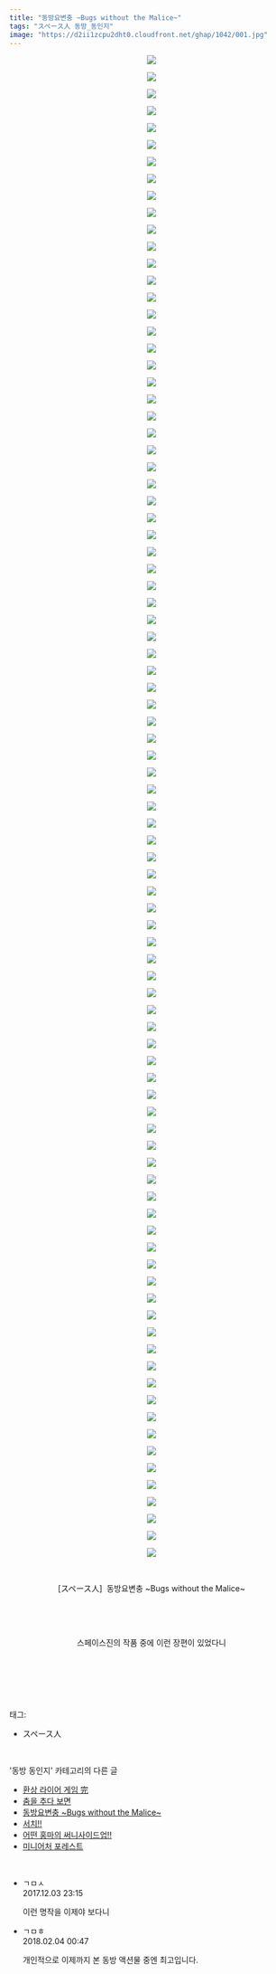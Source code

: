 ```yaml
---
title: "동방요변충 ~Bugs without the Malice~"
tags: "スペース人 동방_동인지"
image: "https://d2ii1zcpu2dht0.cloudfront.net/ghap/1042/001.jpg"
---
```

<div class="article">
<p style="text-align: center; clear: none; float: none;"><img src="{{ site.imgserver9 }}/ghap/1042/001.jpg"/></p>
<p style="text-align: center; clear: none; float: none;"><img src="{{ site.imgserver9 }}/ghap/1042/002.jpg"/></p>
<p style="text-align: center; clear: none; float: none;"><img src="{{ site.imgserver9 }}/ghap/1042/003.jpg"/></p>
<p style="text-align: center; clear: none; float: none;"><img src="{{ site.imgserver9 }}/ghap/1042/004.jpg"/></p>
<p style="text-align: center; clear: none; float: none;"><img src="{{ site.imgserver9 }}/ghap/1042/005.jpg"/></p>
<p style="text-align: center; clear: none; float: none;"><img src="{{ site.imgserver9 }}/ghap/1042/006.jpg"/></p>
<p style="text-align: center; clear: none; float: none;"><img src="{{ site.imgserver9 }}/ghap/1042/007.jpg"/></p>
<p style="text-align: center; clear: none; float: none;"><img src="{{ site.imgserver9 }}/ghap/1042/008.jpg"/></p>
<p style="text-align: center; clear: none; float: none;"><img src="{{ site.imgserver9 }}/ghap/1042/009.jpg"/></p>
<p style="text-align: center; clear: none; float: none;"><img src="{{ site.imgserver9 }}/ghap/1042/010.jpg"/></p>
<p style="text-align: center; clear: none; float: none;"><img src="{{ site.imgserver9 }}/ghap/1042/011.jpg"/></p>
<p style="text-align: center; clear: none; float: none;"><img src="{{ site.imgserver9 }}/ghap/1042/012.jpg"/></p>
<p style="text-align: center; clear: none; float: none;"><img src="{{ site.imgserver9 }}/ghap/1042/013.jpg"/></p>
<p style="text-align: center; clear: none; float: none;"><img src="{{ site.imgserver9 }}/ghap/1042/014.jpg"/></p>
<p style="text-align: center; clear: none; float: none;"><img src="{{ site.imgserver9 }}/ghap/1042/015.jpg"/></p>
<p style="text-align: center; clear: none; float: none;"><img src="{{ site.imgserver9 }}/ghap/1042/016.jpg"/></p>
<p style="text-align: center; clear: none; float: none;"><img src="{{ site.imgserver9 }}/ghap/1042/017.jpg"/></p>
<p style="text-align: center; clear: none; float: none;"><img src="{{ site.imgserver9 }}/ghap/1042/018.jpg"/></p>
<p style="text-align: center; clear: none; float: none;"><img src="{{ site.imgserver9 }}/ghap/1042/019.jpg"/></p>
<p style="text-align: center; clear: none; float: none;"><img src="{{ site.imgserver9 }}/ghap/1042/020.jpg"/></p>
<p style="text-align: center; clear: none; float: none;"><img src="{{ site.imgserver9 }}/ghap/1042/021.jpg"/></p>
<p style="text-align: center; clear: none; float: none;"><img src="{{ site.imgserver9 }}/ghap/1042/022.jpg"/></p>
<p style="text-align: center; clear: none; float: none;"><img src="{{ site.imgserver9 }}/ghap/1042/023.jpg"/></p>
<p style="text-align: center; clear: none; float: none;"><img src="{{ site.imgserver9 }}/ghap/1042/024.jpg"/></p>
<p style="text-align: center; clear: none; float: none;"><img src="{{ site.imgserver9 }}/ghap/1042/025.jpg"/></p>
<p style="text-align: center; clear: none; float: none;"><img src="{{ site.imgserver9 }}/ghap/1042/026.jpg"/></p>
<p style="text-align: center; clear: none; float: none;"><img src="{{ site.imgserver9 }}/ghap/1042/027.jpg"/></p>
<p style="text-align: center; clear: none; float: none;"><img src="{{ site.imgserver9 }}/ghap/1042/028.jpg"/></p>
<p style="text-align: center; clear: none; float: none;"><img src="{{ site.imgserver9 }}/ghap/1042/029.jpg"/></p>
<p style="text-align: center; clear: none; float: none;"><img src="{{ site.imgserver9 }}/ghap/1042/030.jpg"/></p>
<p style="text-align: center; clear: none; float: none;"><img src="{{ site.imgserver9 }}/ghap/1042/031.jpg"/></p>
<p style="text-align: center; clear: none; float: none;"><img src="{{ site.imgserver9 }}/ghap/1042/032.jpg"/></p>
<p style="text-align: center; clear: none; float: none;"><img src="{{ site.imgserver9 }}/ghap/1042/033.jpg"/></p>
<p style="text-align: center; clear: none; float: none;"><img src="{{ site.imgserver9 }}/ghap/1042/034.jpg"/></p>
<p style="text-align: center; clear: none; float: none;"><img src="{{ site.imgserver9 }}/ghap/1042/035.jpg"/></p>
<p style="text-align: center; clear: none; float: none;"><img src="{{ site.imgserver9 }}/ghap/1042/036.jpg"/></p>
<p style="text-align: center; clear: none; float: none;"><img src="{{ site.imgserver9 }}/ghap/1042/037.jpg"/></p>
<p style="text-align: center; clear: none; float: none;"><img src="{{ site.imgserver9 }}/ghap/1042/038.jpg"/></p>
<p style="text-align: center; clear: none; float: none;"><img src="{{ site.imgserver9 }}/ghap/1042/039.jpg"/></p>
<p style="text-align: center; clear: none; float: none;"><img src="{{ site.imgserver9 }}/ghap/1042/040.jpg"/></p>
<p style="text-align: center; clear: none; float: none;"><img src="{{ site.imgserver9 }}/ghap/1042/041.jpg"/></p>
<p style="text-align: center; clear: none; float: none;"><img src="{{ site.imgserver9 }}/ghap/1042/042.jpg"/></p>
<p style="text-align: center; clear: none; float: none;"><img src="{{ site.imgserver9 }}/ghap/1042/043.jpg"/></p>
<p style="text-align: center; clear: none; float: none;"><img src="{{ site.imgserver9 }}/ghap/1042/044.jpg"/></p>
<p style="text-align: center; clear: none; float: none;"><img src="{{ site.imgserver9 }}/ghap/1042/045.jpg"/></p>
<p style="text-align: center; clear: none; float: none;"><img src="{{ site.imgserver9 }}/ghap/1042/046.jpg"/></p>
<p style="text-align: center; clear: none; float: none;"><img src="{{ site.imgserver9 }}/ghap/1042/047.jpg"/></p>
<p style="text-align: center; clear: none; float: none;"><img src="{{ site.imgserver9 }}/ghap/1042/048.jpg"/></p>
<p style="text-align: center; clear: none; float: none;"><img src="{{ site.imgserver9 }}/ghap/1042/049.jpg"/></p>
<p style="text-align: center; clear: none; float: none;"><img src="{{ site.imgserver9 }}/ghap/1042/050.jpg"/></p>
<p style="text-align: center; clear: none; float: none;"><img src="{{ site.imgserver9 }}/ghap/1042/051.jpg"/></p>
<p style="text-align: center; clear: none; float: none;"><img src="{{ site.imgserver9 }}/ghap/1042/052.jpg"/></p>
<p style="text-align: center; clear: none; float: none;"><img src="{{ site.imgserver9 }}/ghap/1042/053.jpg"/></p>
<p style="text-align: center; clear: none; float: none;"><img src="{{ site.imgserver9 }}/ghap/1042/054.jpg"/></p>
<p style="text-align: center; clear: none; float: none;"><img src="{{ site.imgserver9 }}/ghap/1042/055.jpg"/></p>
<p style="text-align: center; clear: none; float: none;"><img src="{{ site.imgserver9 }}/ghap/1042/056.jpg"/></p>
<p style="text-align: center; clear: none; float: none;"><img src="{{ site.imgserver9 }}/ghap/1042/057.jpg"/></p>
<p style="text-align: center; clear: none; float: none;"><img src="{{ site.imgserver9 }}/ghap/1042/058.jpg"/></p>
<p style="text-align: center; clear: none; float: none;"><img src="{{ site.imgserver9 }}/ghap/1042/059.jpg"/></p>
<p style="text-align: center; clear: none; float: none;"><img src="{{ site.imgserver9 }}/ghap/1042/060.jpg"/></p>
<p style="text-align: center; clear: none; float: none;"><img src="{{ site.imgserver9 }}/ghap/1042/061.jpg"/></p>
<p style="text-align: center; clear: none; float: none;"><img src="{{ site.imgserver9 }}/ghap/1042/062.jpg"/></p>
<p style="text-align: center; clear: none; float: none;"><img src="{{ site.imgserver9 }}/ghap/1042/063.jpg"/></p>
<p style="text-align: center; clear: none; float: none;"><img src="{{ site.imgserver9 }}/ghap/1042/064.jpg"/></p>
<p style="text-align: center; clear: none; float: none;"><img src="{{ site.imgserver9 }}/ghap/1042/065.jpg"/></p>
<p style="text-align: center; clear: none; float: none;"><img src="{{ site.imgserver9 }}/ghap/1042/066.jpg"/></p>
<p style="text-align: center; clear: none; float: none;"><img src="{{ site.imgserver9 }}/ghap/1042/067.jpg"/></p>
<p style="text-align: center; clear: none; float: none;"><img src="{{ site.imgserver9 }}/ghap/1042/068.jpg"/></p>
<p style="text-align: center; clear: none; float: none;"><img src="{{ site.imgserver9 }}/ghap/1042/069.jpg"/></p>
<p style="text-align: center; clear: none; float: none;"><img src="{{ site.imgserver9 }}/ghap/1042/070.jpg"/></p>
<p style="text-align: center; clear: none; float: none;"><img src="{{ site.imgserver9 }}/ghap/1042/071.jpg"/></p>
<p style="text-align: center; clear: none; float: none;"><img src="{{ site.imgserver9 }}/ghap/1042/072.jpg"/></p>
<p style="text-align: center; clear: none; float: none;"><img src="{{ site.imgserver9 }}/ghap/1042/073.jpg"/></p>
<p style="text-align: center; clear: none; float: none;"><img src="{{ site.imgserver9 }}/ghap/1042/074.jpg"/></p>
<p style="text-align: center; clear: none; float: none;"><img src="{{ site.imgserver9 }}/ghap/1042/075.jpg"/></p>
<p style="text-align: center; clear: none; float: none;"><img src="{{ site.imgserver9 }}/ghap/1042/076.jpg"/></p>
<p style="text-align: center; clear: none; float: none;"><img src="{{ site.imgserver9 }}/ghap/1042/077.jpg"/></p>
<p style="text-align: center; clear: none; float: none;"><img src="{{ site.imgserver9 }}/ghap/1042/078.jpg"/></p>
<p style="text-align: center; clear: none; float: none;"><img src="{{ site.imgserver9 }}/ghap/1042/079.jpg"/></p>
<p style="text-align: center; clear: none; float: none;"><img src="{{ site.imgserver9 }}/ghap/1042/080.jpg"/></p>
<p style="text-align: center; clear: none; float: none;"><img src="{{ site.imgserver9 }}/ghap/1042/081.jpg"/></p>
<p style="text-align: center; clear: none; float: none;"><img src="{{ site.imgserver9 }}/ghap/1042/082.jpg"/></p>
<p style="text-align: center; clear: none; float: none;"><img src="{{ site.imgserver9 }}/ghap/1042/083.jpg"/></p>
<p style="text-align: center; clear: none; float: none;"><img src="{{ site.imgserver9 }}/ghap/1042/084.jpg"/></p>
<p style="text-align: center; clear: none; float: none;"><img src="{{ site.imgserver9 }}/ghap/1042/085.jpg"/></p>
<p style="text-align: center; clear: none; float: none;"><img src="{{ site.imgserver9 }}/ghap/1042/086.jpg"/></p>
<p style="text-align: center; clear: none; float: none;"><img src="{{ site.imgserver9 }}/ghap/1042/087.jpg"/></p>
<p style="text-align: center; clear: none; float: none;"><img src="{{ site.imgserver9 }}/ghap/1042/088.jpg"/></p>
<p style="text-align: center; clear: none; float: none;"><img src="{{ site.imgserver9 }}/ghap/1042/089.jpg"/></p>
<p style="text-align: center; clear: none; float: none;"><br/></p>
<p style="text-align: center; clear: none; float: none;">[スペース人]  동방요변충 ~Bugs without the Malice~</p>
<p style="text-align: center; clear: none; float: none;"><br/></p>
<p style="text-align: center; clear: none; float: none;"><br/></p>
<p style="text-align: center; clear: none; float: none;">스페이스진의 작품 중에 이런 장편이 있었다니</p>
<p style="text-align: center; clear: none; float: none;"><br/></p>
<p><br/></p>
</div><br/>
<div class="tagTrail">
<p>태그: </p>
<ul>
<li>スペース人</li>
</ul>
</div><br/>
<div class="another">
<p>'동방 동인지' 카테고리의 다른 글</p>
<ul>
<li><a href="/ghap_1044">환상 라이어 게임 完</a></li>
<li><a href="/ghap_1043">춤을 추다 보면</a></li>
<li><a href="/ghap_1042">동방요변충 ~Bugs without the Malice~</a></li>
<li><a href="/ghap_1041">서치!!</a></li>
<li><a href="/ghap_1040">어떤 홍마의 써니사이드업!!</a></li>
<li><a href="/ghap_1039">미니어처 포레스트</a></li>
</ul>
</div><br/>
<div class="cb_module cb_fluid">
<div class="cb_wrt cb_profile">
<div class="comment">
<ul>
<li class="cb_thumb_off" id="comment15143998">
<div class="cb_comment_area">
<div class="cb_info_area">
<div class="cb_section">
<span class="cb_nick_name">ㄱㅁㅅ</span>
</div>
<div class="cb_section">
<span class="cb_date">2017.12.03 23:15 </span>
</div>
</div>
<div class="cb_dsc_comment">
<p class="cb_dsc">
											이런 명작을 이제야 보다니
										</p>
</div>
</div></li>
<li class="cb_thumb_off" id="comment15191258">
<div class="cb_comment_area">
<div class="cb_info_area">
<div class="cb_section">
<span class="cb_nick_name">ㄱㅁㅎ</span>
</div>
<div class="cb_section">
<span class="cb_date">2018.02.04 00:47 </span>
</div>
</div>
<div class="cb_dsc_comment">
<p class="cb_dsc">
											개인적으로 이제까지 본 동방 액션물 중엔 최고입니다.
										</p>
</div>
</div></li>
</ul>
</div>
</div><!-- commentList close -->
</div><br/>
